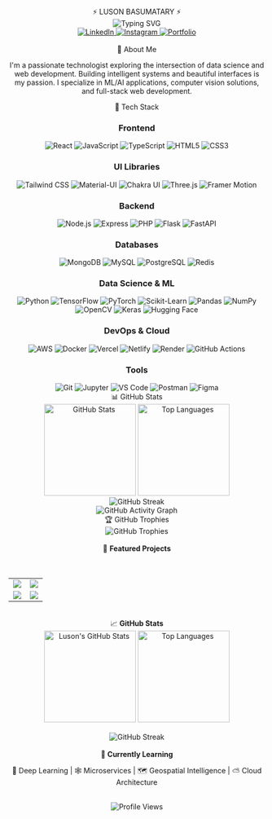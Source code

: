 <div align="center">⚡ LUSON BASUMATARY ⚡</div>
<div align="center"> <img src="https://readme-typing-svg.herokuapp.com?font=Fira+Code&weight=500&size=30&duration=3000&pause=1000&center=true&vCenter=true&random=false&width=600&height=100&lines=Data+Scientist;Full+Stack+Developer;ML+Engineer;Computer+Vision+Enthusiast" alt="Typing SVG" /> </div> <div align="center"> <a href="https://linkedin.com/in/luson-basumatary-79a93b244/"> <img src="https://img.shields.io/badge/LinkedIn-0077B5?style=for-the-badge&logo=linkedin&logoColor=white" alt="LinkedIn"/> </a> <a href="https://www.instagram.com/lusonbasumatary/"> <img src="https://img.shields.io/badge/Instagram-E4405F?style=for-the-badge&logo=instagram&logoColor=white" alt="Instagram"/> </a> <a href="https://portfolio-luson-basumatary.vercel.app/"> <img src="https://img.shields.io/badge/Portfolio-FF6347?style=for-the-badge&logo=googlechrome&logoColor=white" alt="Portfolio"/> </a> </div> <br>
<div align="center">🚀 About Me</div>
<p align="center"> I'm a passionate technologist exploring the intersection of data science and web development. Building intelligent systems and beautiful interfaces is my passion. I specialize in ML/AI applications, computer vision solutions, and full-stack web development. </p>
<div align="center">🔧 Tech Stack</div>
<div align="center"> <h3>Frontend</h3> <img src="https://img.shields.io/badge/React-61DAFB?style=for-the-badge&logo=react&logoColor=black" alt="React"/> <img src="https://img.shields.io/badge/JavaScript-F7DF1E?style=for-the-badge&logo=javascript&logoColor=black" alt="JavaScript"/> <img src="https://img.shields.io/badge/TypeScript-3178C6?style=for-the-badge&logo=typescript&logoColor=white" alt="TypeScript"/> <img src="https://img.shields.io/badge/HTML5-E34F26?style=for-the-badge&logo=html5&logoColor=white" alt="HTML5"/> <img src="https://img.shields.io/badge/CSS3-1572B6?style=for-the-badge&logo=css3&logoColor=white" alt="CSS3"/> </div> <div align="center"> <h3>UI Libraries</h3> <img src="https://img.shields.io/badge/Tailwind_CSS-38B2AC?style=for-the-badge&logo=tailwind-css&logoColor=white" alt="Tailwind CSS"/> <img src="https://img.shields.io/badge/Material_UI-0081CB?style=for-the-badge&logo=material-ui&logoColor=white" alt="Material-UI"/> <img src="https://img.shields.io/badge/Chakra_UI-319795?style=for-the-badge&logo=chakra-ui&logoColor=white" alt="Chakra UI"/> <img src="https://img.shields.io/badge/Three.js-000000?style=for-the-badge&logo=three.js&logoColor=white" alt="Three.js"/> <img src="https://img.shields.io/badge/Framer_Motion-0055FF?style=for-the-badge&logo=framer&logoColor=white" alt="Framer Motion"/> </div> <div align="center"> <h3>Backend</h3> <img src="https://img.shields.io/badge/Node.js-339933?style=for-the-badge&logo=nodedotjs&logoColor=white" alt="Node.js"/> <img src="https://img.shields.io/badge/Express-000000?style=for-the-badge&logo=express&logoColor=white" alt="Express"/> <img src="https://img.shields.io/badge/PHP-777BB4?style=for-the-badge&logo=php&logoColor=white" alt="PHP"/> <img src="https://img.shields.io/badge/Flask-000000?style=for-the-badge&logo=flask&logoColor=white" alt="Flask"/> <img src="https://img.shields.io/badge/FastAPI-009688?style=for-the-badge&logo=fastapi&logoColor=white" alt="FastAPI"/> </div> <div align="center"> <h3>Databases</h3> <img src="https://img.shields.io/badge/MongoDB-47A248?style=for-the-badge&logo=mongodb&logoColor=white" alt="MongoDB"/> <img src="https://img.shields.io/badge/MySQL-4479A1?style=for-the-badge&logo=mysql&logoColor=white" alt="MySQL"/> <img src="https://img.shields.io/badge/PostgreSQL-316192?style=for-the-badge&logo=postgresql&logoColor=white" alt="PostgreSQL"/> <img src="https://img.shields.io/badge/Redis-DC382D?style=for-the-badge&logo=redis&logoColor=white" alt="Redis"/> </div> <div align="center"> <h3>Data Science & ML</h3> <img src="https://img.shields.io/badge/Python-3776AB?style=for-the-badge&logo=python&logoColor=white" alt="Python"/> <img src="https://img.shields.io/badge/TensorFlow-FF6F00?style=for-the-badge&logo=tensorflow&logoColor=white" alt="TensorFlow"/> <img src="https://img.shields.io/badge/PyTorch-EE4C2C?style=for-the-badge&logo=pytorch&logoColor=white" alt="PyTorch"/> <img src="https://img.shields.io/badge/Scikit_Learn-F7931E?style=for-the-badge&logo=scikit-learn&logoColor=white" alt="Scikit-Learn"/> <img src="https://img.shields.io/badge/Pandas-150458?style=for-the-badge&logo=pandas&logoColor=white" alt="Pandas"/> <img src="https://img.shields.io/badge/NumPy-013243?style=for-the-badge&logo=numpy&logoColor=white" alt="NumPy"/> <img src="https://img.shields.io/badge/OpenCV-5C3EE8?style=for-the-badge&logo=opencv&logoColor=white" alt="OpenCV"/> <img src="https://img.shields.io/badge/Keras-D00000?style=for-the-badge&logo=keras&logoColor=white" alt="Keras"/> <img src="https://img.shields.io/badge/Hugging_Face-FFD21E?style=for-the-badge&logo=huggingface&logoColor=black" alt="Hugging Face"/> </div> <div align="center"> <h3>DevOps & Cloud</h3> <img src="https://img.shields.io/badge/AWS-232F3E?style=for-the-badge&logo=amazon-aws&logoColor=white" alt="AWS"/> <img src="https://img.shields.io/badge/Docker-2496ED?style=for-the-badge&logo=docker&logoColor=white" alt="Docker"/> <img src="https://img.shields.io/badge/Vercel-000000?style=for-the-badge&logo=vercel&logoColor=white" alt="Vercel"/> <img src="https://img.shields.io/badge/Netlify-00C7B7?style=for-the-badge&logo=netlify&logoColor=white" alt="Netlify"/> <img src="https://img.shields.io/badge/Render-46E3B7?style=for-the-badge&logo=render&logoColor=white" alt="Render"/> <img src="https://img.shields.io/badge/GitHub_Actions-2088FF?style=for-the-badge&logo=github-actions&logoColor=white" alt="GitHub Actions"/> </div> <div align="center"> <h3>Tools</h3> <img src="https://img.shields.io/badge/Git-F05032?style=for-the-badge&logo=git&logoColor=white" alt="Git"/> <img src="https://img.shields.io/badge/Jupyter-F37626?style=for-the-badge&logo=jupyter&logoColor=white" alt="Jupyter"/> <img src="https://img.shields.io/badge/VS_Code-007ACC?style=for-the-badge&logo=visual-studio-code&logoColor=white" alt="VS Code"/> <img src="https://img.shields.io/badge/Postman-FF6C37?style=for-the-badge&logo=postman&logoColor=white" alt="Postman"/> <img src="https://img.shields.io/badge/Figma-F24E1E?style=for-the-badge&logo=figma&logoColor=white" alt="Figma"/> </div>
<div align="center">📊 GitHub Stats</div>
<div align="center"> <img src="https://github-readme-stats.vercel.app/api?username=Luson045&show_icons=true&theme=dark&hide_border=true&bg_color=0D1117&title_color=58A6FF&icon_color=58A6FF&text_color=C9D1D9" alt="GitHub Stats" height="180em"/> <img src="https://github-readme-stats.vercel.app/api/top-langs/?username=Luson045&layout=compact&theme=dark&hide_border=true&bg_color=0D1117&title_color=58A6FF&text_color=C9D1D9" alt="Top Languages" height="180em"/> </div> <div align="center"> <img src="https://streak-stats.demolab.com?user=Luson045&theme=tokyonight&hide_border=true&background=0D1117&ring=58A6FF&fire=58A6FF&currStreakLabel=58A6FF" alt="GitHub Streak"/> </div> <div align="center"> <img src="https://github-readme-activity-graph.vercel.app/graph?username=Luson045&bg_color=0D1117&color=58A6FF&line=58A6FF&point=FFFFFF&hide_border=true" alt="GitHub Activity Graph"/> </div>
<div align="center">🏆 GitHub Trophies</div>
<div align="center"> <img src="https://github-profile-trophy.vercel.app/?username=Luson045&theme=darkhub&no-frame=true&column=7&margin-w=15&margin-h=15" alt="GitHub Trophies"/> </div>
<br>

<div align="center">📌 <strong>Featured Projects</strong></div>
<br/><br/>

<div align="center">

<table>
  <tr>
    <td align="center" width="48%">
      <a href="https://github.com/Luson045/medi-connect" target="_blank">
        <img src="https://github-readme-stats.vercel.app/api/pin/?username=Luson045&repo=medi-connect&theme=github_dark&hide_border=true" />
      </a>
    </td>
    <td align="center" width="48%">
      <a href="https://github.com/Luson045/AMS-with-TimeTable" target="_blank">
        <img src="https://github-readme-stats.vercel.app/api/pin/?username=Luson045&repo=AMS-with-TimeTable&theme=github_dark&hide_border=true" />
      </a>
    </td>
  </tr>
  <tr>
    <td align="center" width="48%">
      <a href="https://github.com/Luson045/spam_detection_lstm_model" target="_blank">
        <img src="https://github-readme-stats.vercel.app/api/pin/?username=Luson045&repo=spam_detection_lstm_model&theme=github_dark&hide_border=true" />
      </a>
    </td>
    <td align="center" width="48%">
      <a href="https://github.com/Luson045/Opencv-whack-the-mole-game" target="_blank">
        <img src="https://github-readme-stats.vercel.app/api/pin/?username=Luson045&repo=Opencv-whack-the-mole-game&theme=github_dark&hide_border=true" />
      </a>
    </td>
  </tr>
</table>

</div>


<!-- You can add project cards or images here in the future -->

<br>

<div align="center">📈 <strong>GitHub Stats</strong></div>

<div align="center">
  <img src="https://github-readme-stats.vercel.app/api?username=Luson045&show_icons=true&theme=github_dark&hide_border=true&bg_color=0D1117&title_color=58A6FF&icon_color=58A6FF&text_color=C9D1D9" height="180em" alt="Luson's GitHub Stats"/>
  <img src="https://github-readme-stats.vercel.app/api/top-langs/?username=Luson045&layout=compact&theme=github_dark&hide_border=true&bg_color=0D1117&title_color=58A6FF&text_color=C9D1D9" height="180em" alt="Top Languages"/>
</div>

<br>

<div align="center">
  <img src="https://github-readme-streak-stats.herokuapp.com?user=Luson045&theme=github-dark&hide_border=true&background=0D1117&ring=58A6FF&fire=FF5733&currStreakLabel=58A6FF" alt="GitHub Streak"/>
</div>

<br>

<div align="center">🎯 <strong>Currently Learning</strong></div>

<p align="center">
  🧠 Deep Learning | 🕸️ Microservices | 🗺️ Geospatial Intelligence | ⛅ Cloud Architecture
</p>

<br>

<div align="center">
  <img src="https://komarev.com/ghpvc/?username=Luson045&style=flat-square&color=58A6FF" alt="Profile Views"/>
</div>
